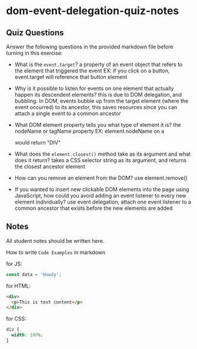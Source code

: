 # dom-event-delegation-quiz-notes

## Quiz Questions

Answer the following questions in the provided markdown file before turning in this exercise:

- What is the `event.target`?
  a property of an event object that refers to the element that triggered the event
  EX: if you click on a button, event.target will reference that button element

- Why is it possible to listen for events on one element that actually happen its descendent elements?
  this is due to DOM delegation, and bubbling.
  In DOM, events bubble up from the target element (where the event occurred) to its ancestor, this saves resources since you can attach a single event to a common ancestor

- What DOM element property tells you what type of element it is?
  the nodeName or tagName property
  EX: element.nodeName on a <div> would return "DIV"

- What does the `element.closest()` method take as its argument and what does it return?
  takes a CSS selector string as its argument, and returns the closest ancestor element

- How can you remove an element from the DOM?
  use element.remove()

- If you wanted to insert new clickable DOM elements into the page using JavaScript, how could you avoid adding an event listener to every new element individually?
  use event delegation, attach one event listener to a common ancestor that exists before the new elements are added

## Notes

All student notes should be written here.

How to write `Code Examples` in markdown

for JS:

```javascript
const data = 'Howdy';
```

for HTML:

```html
<div>
  <p>This is text content</p>
</div>
```

for CSS:

```css
div {
  width: 100%;
}
```
